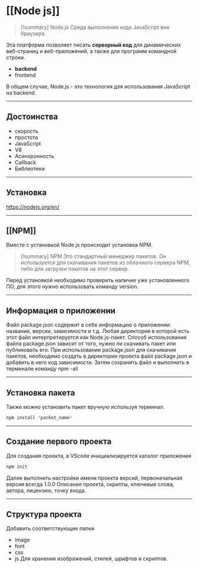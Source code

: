 # [[Node js]]
> [!summary] Node.js
> Среда выполнения кода JavaScript вне браузера.

Эта платформа позволяет писать **серверный код** для динамических веб-страниц и веб-приложений, а также для программ командной строки.
- **backend**
- frontend

В общем случае, Node.js - это технология для использования JavaScript на backend.
***
## Достоинства
- скорость
- простота
- JavaScript
- V8
- Асинхронность
- Callback
- Библиотеки
***
## Установка
https://nodejs.org/en/
***
## [[NPM]]
Вместе с установкой Node.js происходит установка NPM.
> [!summary] NPM
> Это стандартный менеджер пакетов. Он используется для скачивания пакетов из облачного сервера NPM, либо для загрузки пакетов на этот сервер.

Перед установкой необходимо проверить наличие уже установленного ПО, для этого нужно использовать команду version.
***
## Информация о приложении
Файл package.json содержит в себе информацию о приложении: название, версии, зависимости и т.д. Любая директория в которой есть этот файл интерпретируется как Node.js-пакет. Способ использования файла package.json зависит от того, нужно ли скачивать пакет или публиковать его. При использовании package.json для скачивания пакетов, необходимо создать в директории проекта файл package.json и добавить в него код зависимости. Затем сохранить файл и выполнить в терминале команду npm -all
***
## Установка пакета
Также можно установить пакет вручную используя терминал.
~~~bash
npm install *packet_name*
~~~
***
## Создание первого проекта
Для создания проекта, в VScode инициализируется каталог приложения
~~~bash
npm init
~~~

Далее выполнить настройки имени проекта версий, первоначальная версия всегда 1.0.0
Описание проекта, скрипты, ключевые слова, автора, лицензию, точку входа.
***
## Структура проекта
Добавить соответствующие папки
- image
- font
- css
- js
Для хранения изображений, стилей, шрифтов и скриптов.